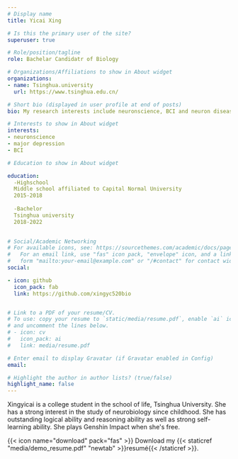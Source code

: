 ```yaml
---
# Display name
title: Yicai Xing

# Is this the primary user of the site?
superuser: true

# Role/position/tagline
role: Bachelar Candidatr of Biology

# Organizations/Affiliations to show in About widget
organizations:
- name: Tsinghua.university
  url: https://www.tsinghua.edu.cn/

# Short bio (displayed in user profile at end of posts)
bio: My research interests include neuronscience, BCI and neuron diseases.

# Interests to show in About widget
interests:
- neuronscience
- major depression
- BCI

# Education to show in About widget

education:
  -Highschool
  Middle school affiliated to Capital Normal University
  2015-2018
  
  -Bachelor
  Tsinghua university
  2018-2022
  

# Social/Academic Networking
# For available icons, see: https://sourcethemes.com/academic/docs/page-builder/#icons
#   For an email link, use "fas" icon pack, "envelope" icon, and a link in the
#   form "mailto:your-email@example.com" or "/#contact" for contact widget.
social:

- icon: github
  icon_pack: fab
  link: https://github.com/xingyc520bio


# Link to a PDF of your resume/CV.
# To use: copy your resume to `static/media/resume.pdf`, enable `ai` icons in `params.toml`, 
# and uncomment the lines below.
# - icon: cv
#   icon_pack: ai
#   link: media/resume.pdf

# Enter email to display Gravatar (if Gravatar enabled in Config)
email: 

# Highlight the author in author lists? (true/false)
highlight_name: false
---
```


Xingyicai is a college student in the school of life, Tsinghua University. She has a strong interest in the study of neurobiology since childhood. She has outstanding logical ability and reasoning ability as well as strong self-learning ability. She plays Genshin Impact when she's free.


{{< icon name="download" pack="fas" >}} Download my {{< staticref "media/demo_resume.pdf" "newtab" >}}resumé{{< /staticref >}}.
